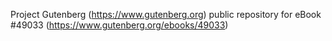 Project Gutenberg (https://www.gutenberg.org) public repository for
eBook #49033 (https://www.gutenberg.org/ebooks/49033)
